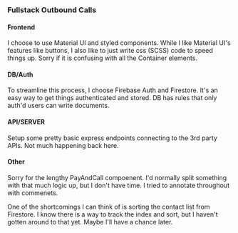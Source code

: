 ### Fullstack Outbound Calls

#### Frontend

I choose to use Material UI and styled components. While I like Material UI's features like buttons, I also like to just write css (SCSS) code to speed things up. Sorry if it is confusing with all the Container elements.

#### DB/Auth

To streamline this process, I choose Firebase Auth and Firestore. It's an easy way to get things authenticated and stored. DB has rules that only auth'd users can write documents.

#### API/SERVER

Setup some pretty basic express endpoints connecting to the 3rd party APIs. Not much happening back here.

#### Other

Sorry for the lengthy PayAndCall compoenent. I'd normally split something with that much logic up, but I don't have time. I tried to annotate throughout with commenets.

One of the shortcomings I can think of is sorting the contact list from Firestore. I know there is a way to track the index and sort, but I haven't gotten around to that yet. Maybe I'll have a chance later.
